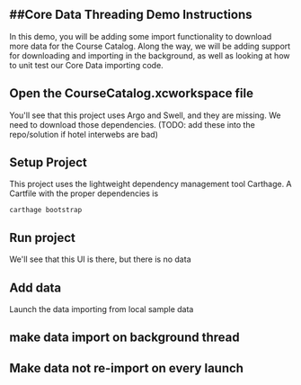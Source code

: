 ##Core Data Threading Demo Instructions
---
In this demo, you will be adding some import functionality to download more data for the Course Catalog. Along the way, we will be adding support for downloading and importing in the background, as well as looking at how to unit test our Core Data importing code.


## Open the CourseCatalog.xcworkspace file
You'll see that this project uses Argo and Swell, and they are missing. We need to download those dependencies. (TODO: add these into the repo/solution if hotel interwebs are bad)

## Setup Project
This project uses the lightweight dependency management tool Carthage. A Cartfile with the proper dependencies is 

	carthage bootstrap
	
## Run project
We'll see that this UI is there, but there is no data

## Add data
Launch the data importing from local sample data

## make data import on background thread

## Make data not re-import on every launch